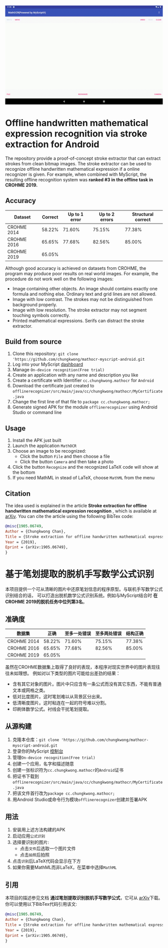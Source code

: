 ![Demo](docs/demo.gif?raw=true)

# Offline handwritten mathematical expression recognition via stroke extraction for Android

The repository provide a proof-of-concept stroke extractor that can extract strokes from clean
bitmap images. The stroke extractor can be used to recognize offline handwritten
mathematical expression if a online recognizer is given. For example, when combined
with MyScript, the resulting offline recognition system was **ranked #3 in the offline
task in CROHME 2019.**

## Accuracy

Dataset|Correct|Up to 1 error|Up to 2 errors|Structural correct
---|---|---|---|---
CROHME 2014|58.22%|71.60%|75.15%|77.38%
CROHME 2016|65.65%|77.68%|82.56%|85.00%
CROHME 2019|65.05%|||

Although good accuracy is achieved on datasets from CROHME, the program
may produce poor results on real world images. For example, the procedure do not
work well on the following images:
- Image containing other objects. An image should contains exactly one formula and nothing else.
Ordinary text and grid lines are not allowed.
- Image with low contrast. The strokes may not be distinguished from background properly.
- Image with low resolution. The stroke extractor may not segment touching symbols correctly.
- Printed mathematical expressions. Serifs can distract the stroke extractor.

## Build from source

1. Clone this repository: `git clone 'https://github.com/chungkwong/mathocr-myscript-android.git`
2. Log into your MyScript [dashboard](https://developer.myscript.com/dashboard)
3. Manage `On-device recognition(Free trial)`
4. Create an application with any name and description you like
5. Create a certificate with Identifier `cc.chungkwong.mathocr` for `Android`
6. Download the certificate just created to `offlinerecognizer/src/main/java/cc/chungkwong/mathocr/MyCertificate.java`
7. Change the first line of that file to `package cc.chungkwong.mathocr;`
8. Generate signed APK for the module `offlinerecognizer` using Android Studio or command line

## Usage

1. Install the APK just built
2. Launch the application `MathOCR`
3. Choose an image to be recognized:
    - Click the button `File` and then choose a file
    - Click the button `Camera` and then take a photo
4. Click the button `Recognize` and the recognized LaTeX code will show at the bottom
5. If you need MathML in stead of LaTeX, choose `MathML` from the menu

## Citation

The idea used is explained in the article
__Stroke extraction for offline handwritten mathematical expression recognition__
, which is available at [arXiv](https://arxiv.org/abs/1905.06749).
You can cite the article using the following BibTex code:

```bibtex
@misc{1905.06749,
Author = {Chungkwong Chan},
Title = {Stroke extraction for offline handwritten mathematical expression recognition},
Year = {2019},
Eprint = {arXiv:1905.06749},
}
```

# 基于笔划提取的脱机手写数学公式识别

本项目提供一个可从清晰的图片中还原笔划信息的程序原型。与联机手写数学公式识别结合的话，
可以打造出脱机数学公式识别系统。例如与MyScript结合时 **在CROHME 2019的脱机任务中位列第3名**。

## 准确度

数据集|正确|至多一处错误|至多两处错误|结构正确
---|---|---|---|---
CROHME 2014|58.22%|71.60%|75.15%|77.38%
CROHME 2016|65.65%|77.68%|82.56%|85.00%
CROHME 2019|65.05%|||

虽然在CROHME数据集上取得了良好的表现，本程序对现实世界中的图片表现往往未如理想。
例如对以下类型的图片可能给出差劲的结果：

- 含有其它对象的图片。图片中只应含有一条公式而没有其它东西，不能有普通文本或网格之类。
- 低对比度图片。这时笔划难以从背景区分出来。
- 低清晰度图片。这时粘连在一起的符号难以分割。
- 印刷体数学公式。衬线会干扰笔划提取。

## 从源构建

1. 克隆本仓库：`git clone 'https://github.com/chungkwong/mathocr-myscript-android.git`
2. 登录你的MyScript [控制台](https://developer.myscript.com/dashboard)
3. 管理`On-device recognition(Free trial)`
4. 创建一个应用，名字和描述随意
5. 创建一张标识符为`cc.chungkwong.mathocr`的`Android`证书
6. 把证书下载到`offlinerecognizer/src/main/java/cc/chungkwong/mathocr/MyCertificate.java`
7. 把该文件首行改为`package cc.chungkwong.mathocr;`
8. 用Android Studio或命令行为模块`offlinerecognizer`创建并签署APK

## 用法

1. 安装用上述方法构建的APK
2. 启动应用`公式识别`
3. 选择要识别的图片:
    - 点击`文件`后选取一个图片文件
    - 点击`拍照`后拍照
4. 点击`识别`后LaTeX代码会显示在下方
5. 如果你需要MathML而非LaTeX，在菜单中选择`MathML`

## 引用

本项目的描述参见文档 __通过笔划提取识别脱机手写数学公式__，它可从
[arXiv](https://arxiv.org/abs/1905.06749)下载。你可以使用以下BibTex代码引用该文:

```bibtex
@misc{1905.06749,
Author = {Chungkwong Chan},
Title = {Stroke extraction for offline handwritten mathematical expression recognition},
Year = {2019},
Eprint = {arXiv:1905.06749},
}
```
